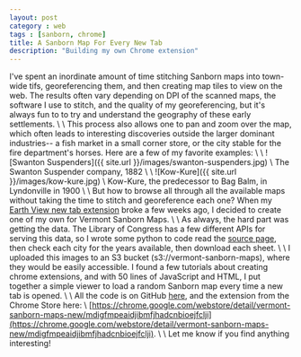 ```yaml
---
layout: post
category : web
tags : [sanborn, chrome]
title: A Sanborn Map For Every New Tab
description: "Building my own Chrome extension"
---
```


I've spent an inordinate amount of time stitching Sanborn maps into town-wide tifs,
georeferencing them, and then creating map tiles to view on the web. The results often
vary depending on DPI of the scanned maps, the software I use to stitch,
and the quality of my georeferencing, but it's always fun to
to try and understand the geography of these early settlements.
\\
\\
This process also allows one to pan and zoom over the map, which often leads
to interesting discoveries outside the larger dominant industries-- a
fish market in a small corner store, or the city stable for the fire department's horses.
Here are a few of my favorite examples:
\\
\\
![Swanton Suspenders]({{ site.url }}/images/swanton-suspenders.jpg)
\\
The Swanton Suspender company, 1882
\\
\\
![Kow-Kure]({{ site.url }}/images/kow-kure.jpg)
\\
Kow-Kure, the predecessor to Bag Balm, in Lyndonville in 1900
\\
\\
But how to browse all through all the available maps without taking the time to
stitch and georeference each one? When my [Earth View new tab extension](https://chrome.google.com/webstore/detail/earth-view-from-google-ea/bhloflhklmhfpedakmangadcdofhnnoh?hl=en) broke a few weeks ago, I decided to create one of my own for Vermont Sanborn Maps.
\\
\\
As always, the hard part was getting the data. The Library of Congress has a few different
APIs for serving this data, so I wrote some python to code read the [source page](http://www.loc.gov/rr/geogmap/sanborn/states.php?stateID=52), then check each
city for the years available, then download each sheet.
\\
\\
I uploaded this images to an S3 bucket (s3://vermont-sanborn-maps), where
they would be easily accessible. I found a few tutorials about creating chrome
extensions, and with 50 lines of JavaScript and HTML, I put together a simple
viewer to load a random Sanborn map every time a new tab is opened.
\\
\\
All the code is on GitHub [here](https://github.com/mappingvermont/sanborn-chrome-extension), and the extension from the Chrome Store here:
\\
[https://chrome.google.com/webstore/detail/vermont-sanborn-maps-new/mdigfmpeaidjibmfjhadcnbioejfclji](https://chrome.google.com/webstore/detail/vermont-sanborn-maps-new/mdigfmpeaidjibmfjhadcnbioejfclji).
\\
\\
Let me know if you find anything interesting!
